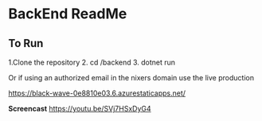 # BackEnd ReadMe
## To Run 
1.Clone the repository
2. cd /backend
3. dotnet run

Or 
if using an authorized email in the nixers domain use the live production

https://black-wave-0e8810e03.6.azurestaticapps.net/




**Screencast**
https://youtu.be/SVj7HSxDyG4
